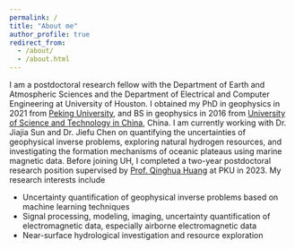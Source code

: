 ```yaml
---
permalink: /
title: "About me"
author_profile: true
redirect_from: 
  - /about/
  - /about.html
---
```


I am a postdoctoral research fellow with the Department of Earth and Atmospheric Sciences and the Department of Electrical and Computer Engineering at University of Houston. I obtained my PhD in geophysics in 2021 from [Peking University](https://english.pku.edu.cn), and BS in geophysics in 2016 from [University of Science and Technology in China](https://en.ustc.edu.cn/), China.
I am currently working with Dr. Jiajia Sun and Dr. Jiefu Chen on quantifying the uncertainties of geophysical inverse problems, exploring natural hydrogen resources, and investigating the formation mechanisms of oceanic plateaus using marine magnetic data.
Before joining UH, I completed a two-year postdoctoral research position supervised by [Prof. Qinghua Huang](https://scholar.google.com/citations?user=mvImZ_oAAAAJ&hl=en&oi=ao) at PKU in 2023.
My research interests include
- Uncertainty quantification of geophysical inverse problems based on machine learning techniques
- Signal processing, modeling, imaging, uncertainty quantification of electromagnetic data, especially airborne electromagnetic data
- Near-surface hydrological investigation and resource exploration
